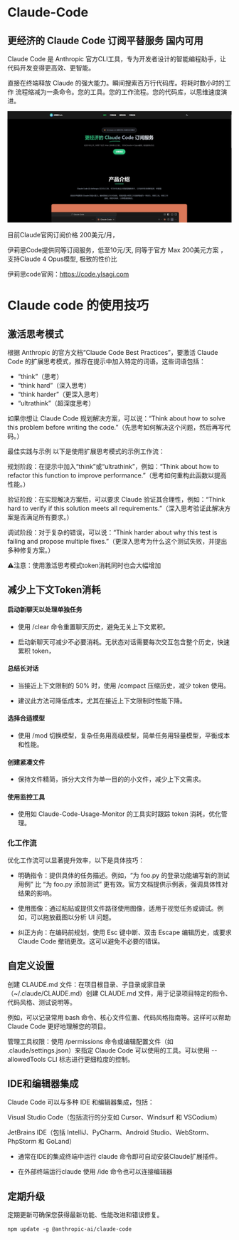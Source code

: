 # Claude-Code

## 更经济的 Claude Code 订阅平替服务 国内可用

Claude Code 是 Anthropic 官方CLI工具，专为开发者设计的智能编程助手，让代码开发变得更高效、更智能。

直接在终端释放 Claude 的强大能力。瞬间搜索百万行代码库。将耗时数小时的工作 流程缩减为一条命令。您的工具。您的工作流程。您的代码库，以思维速度演进。


![Claude Code 订阅平替服务](/20250714210400.png)


目前Claude官网订阅价格 200美元/月，

伊莉思Code提供同等订阅服务，低至10元/天, 同等于官方 Max 200美元方案 ，支持Claude 4 Opus模型, 极致的性价比

伊莉思code官网：https://code.ylsagi.com


# Claude code 的使用技巧

## 激活思考模式

根据 Anthropic 的官方文档“Claude Code Best Practices”，要激活 Claude Code 的扩展思考模式，推荐在提示中加入特定的词语。这些词语包括：

 - “think”（思考）
 - “think hard”（深入思考）
 - “think harder”（更深入思考）
 - “ultrathink”（超深度思考）

如果你想让 Claude Code 规划解决方案，可以说：“Think about how to solve this problem before writing the code.”（先思考如何解决这个问题，然后再写代码。）

最佳实践与示例
以下是使用扩展思考模式的示例工作流：

规划阶段：在提示中加入“think”或“ultrathink”，例如：“Think about how to refactor this function to improve performance.”（思考如何重构此函数以提高性能。）

验证阶段：在实现解决方案后，可以要求 Claude 验证其合理性，例如：“Think hard to verify if this solution meets all requirements.”（深入思考验证此解决方案是否满足所有要求。）

调试阶段：对于复杂的错误，可以说：“Think harder about why this test is failing and propose multiple fixes.”（更深入思考为什么这个测试失败，并提出多种修复方案。）

⚠️注意：使用激活思考模式token消耗同时也会大幅增加


## 减少上下文Token消耗

#### 启动新聊天以处理单独任务

 - 使用 /clear 命令重置聊天历史，避免无关上下文累积。

 - 启动新聊天可减少不必要消耗。无状态对话需要每次交互包含整个历史，快速累积 token，

#### 总结长对话

 - 当接近上下文限制的 50% 时，使用 /compact 压缩历史，减少 token 使用。

 - 建议此方法可降低成本，尤其在接近上下文限制时性能下降。

#### 选择合适模型
 - 使用 /mod 切换模型，复杂任务用高级模型，简单任务用轻量模型，平衡成本和性能。

#### 创建紧凑文件

 - 保持文件精简，拆分大文件为单一目的的小文件，减少上下文需求。

#### 使用监控工具
 - 使用如 Claude-Code-Usage-Monitor 的工具实时跟踪 token 消耗，优化管理。


### 化工作流

优化工作流可以显著提升效率，以下是具体技巧：

 - 明确指令：提供具体的任务描述。例如，“为 foo.py 的登录功能编写新的测试用例” 比 “为 foo.py 添加测试” 更有效。官方文档提供示例表，强调具体性对结果的影响。

 - 使用图像：通过粘贴或提供文件路径使用图像，适用于视觉任务或调试。例如，可以拖放截图以分析 UI 问题。

 - 纠正方向：在编码前规划，使用 Esc 键中断、双击 Escape 编辑历史，或要求 Claude Code 撤销更改。这可以避免不必要的错误。

## 自定义设置

创建 CLAUDE.md 文件：在项目根目录、子目录或家目录（~/.claude/CLAUDE.md）创建 CLAUDE.md 文件，用于记录项目特定的指令、代码风格、测试说明等。

例如，可以记录常用 bash 命令、核心文件位置、代码风格指南等。这样可以帮助 Claude Code 更好地理解您的项目。

管理工具权限：使用 /permissions 命令或编辑配置文件（如 .claude/settings.json）来指定 Claude Code 可以使用的工具。可以使用 --allowedTools CLI 标志进行更细粒度的控制。


## IDE和编辑器集成

Claude Code 可以与多种 IDE 和编辑器集成，包括：

Visual Studio Code（包括流行的分支如 Cursor、Windsurf 和 VSCodium）

JetBrains IDE（包括 IntelliJ、PyCharm、Android Studio、WebStorm、PhpStorm 和 GoLand）

 - 通常在IDE的集成终端中运行 claude 命令即可自动安装Claude扩展插件。

 - 在外部终端运行claude 使用 /ide 命令也可以连接编辑器

## 定期升级

定期更新可确保您获得最新功能、性能改进和错误修复。

```
npm update -g @anthropic-ai/claude-code
```
